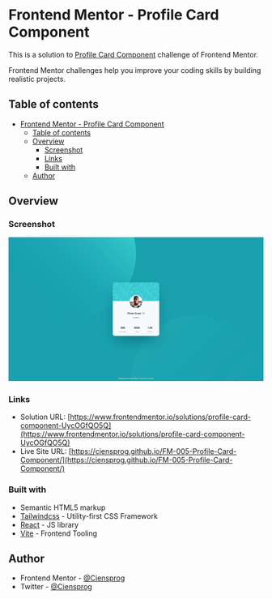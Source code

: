 # Frontend Mentor - Profile Card Component

This is a solution to [Profile Card Component](https://www.frontendmentor.io/challenges/profile-card-component-cfArpWshJ) challenge of Frontend Mentor.

Frontend Mentor challenges help you improve your coding skills by building realistic projects.

## Table of contents

- [Frontend Mentor - Profile Card Component](#frontend-mentor---profile-card-component)
  - [Table of contents](#table-of-contents)
  - [Overview](#overview)
    - [Screenshot](#screenshot)
    - [Links](#links)
    - [Built with](#built-with)
  - [Author](#author)

## Overview

### Screenshot

![](./preview.jpg)

### Links

- Solution URL: [https://www.frontendmentor.io/solutions/profile-card-component-UycOGfQO5Q](https://www.frontendmentor.io/solutions/profile-card-component-UycOGfQO5Q)
- Live Site URL: [https://ciensprog.github.io/FM-005-Profile-Card-Component/](https://ciensprog.github.io/FM-005-Profile-Card-Component/)

### Built with

- Semantic HTML5 markup
- [Tailwindcss](https://tailwindcss.com) - Utility-first CSS Framework
- [React](https://reactjs.org/) - JS library
- [Vite](https://vitejs.dev) - Frontend Tooling

## Author

- Frontend Mentor - [@Ciensprog](https://www.frontendmentor.io/profile/Ciensprog)
- Twitter - [@Ciensprog](https://www.twitter.com/Ciensprog)
